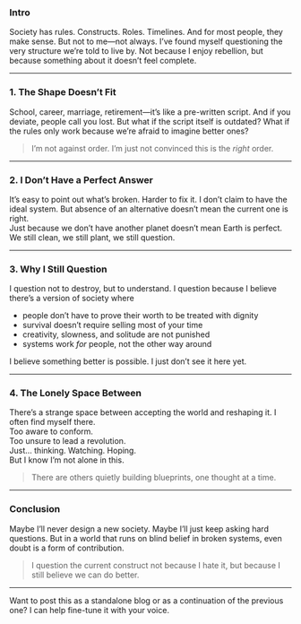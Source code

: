 ### **Intro**

Society has rules. Constructs. Roles. Timelines. And for most people, they make sense. But not to me—not always. I’ve found myself questioning the very structure we’re told to live by. Not because I enjoy rebellion, but because something about it doesn’t feel complete.

---
### **1. The Shape Doesn’t Fit**

School, career, marriage, retirement—it’s like a pre-written script. And if you deviate, people call you lost. But what if the script itself is outdated? What if the rules only work because we’re afraid to imagine better ones?

> I’m not against order. I’m just not convinced this is the _right_ order.

---

### **2. I Don’t Have a Perfect Answer**

It’s easy to point out what’s broken. Harder to fix it. I don’t claim to have the ideal system. But absence of an alternative doesn’t mean the current one is right.  
Just because we don’t have another planet doesn’t mean Earth is perfect. We still clean, we still plant, we still question.

---
### **3. Why I Still Question**

I question not to destroy, but to understand. I question because I believe there’s a version of society where
- people don’t have to prove their worth to be treated with dignity
- survival doesn’t require selling most of your time
- creativity, slowness, and solitude are not punished
- systems work _for_ people, not the other way around

I believe something better is possible. I just don’t see it here yet.

---

### **4. The Lonely Space Between**

There’s a strange space between accepting the world and reshaping it. I often find myself there.  
Too aware to conform.  
Too unsure to lead a revolution.  
Just… thinking. Watching. Hoping.  
But I know I’m not alone in this.

> There are others quietly building blueprints, one thought at a time.

---
### **Conclusion**

Maybe I’ll never design a new society. Maybe I’ll just keep asking hard questions. But in a world that runs on blind belief in broken systems, even doubt is a form of contribution.

> I question the current construct not because I hate it, but because I still believe we can do better.

---

Want to post this as a standalone blog or as a continuation of the previous one? I can help fine-tune it with your voice.